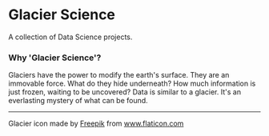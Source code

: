 # Glacier Science

A collection of Data Science projects. 

### Why 'Glacier Science'? 
Glaciers have the power to modify the earth's surface. They are an immovable force. What do they hide underneath? How much information is just frozen, waiting to be uncovered? Data is similar to a glacier. It's an everlasting mystery of what can be found.


-----------
<div>Glacier icon made by <a href="https://www.freepik.com" title="Freepik">Freepik</a> from <a href="https://www.flaticon.com/" title="Flaticon">www.flaticon.com</a></div>




